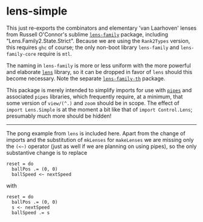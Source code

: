 lens-simple
===========

This just re-exports the combinators and elementary 'van Laarhoven' lenses from Russell O'Connor's sublime [`lens-family`](http://hackage.haskell.org/package/lens-family) package, including "Lens.Family2.State.Strict". Because we are using the `Rank2Types` version, this requires `ghc` of course; the only non-boot library `lens-family` and `lens-family-core` require is `mtl`.  

The naming in `lens-family` is more or less uniform with the more powerful and elaborate [`lens`](http://hackage.haskell.org/package/lens) library, so it can be dropped in favor of `lens` should this become necessary. Note the separate [`lens-family-th`](http://hackage.haskell.org/package/lens-family-th) package.

This package is merely intended to simplify imports for use with [`pipes`](http://hackage.haskell.org/package/pipes) and associated `pipes` libraries, which frequently require, at a minimum, that some version of `view/(^.)` and `zoom` should be in scope. The effect of `import Lens.Simple` is at the moment a bit like that of `import Control.Lens`; presumably much more should be hidden!

-----

The pong example from `lens` is included here. Apart from the change of imports and the substitution of `mkLenses` for `makeLenses` we are missing only the `(<~)` operator (just as well if we are planning on using pipes), so the only substantive change is to replace 

    reset = do
      ballPos .= (0, 0)
      ballSpeed <~ nextSpeed

with 

    reset = do
      ballPos .= (0, 0)
      s <- nextSpeed
      ballSpeed .= s
      


